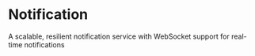 # Notification
A scalable, resilient notification service with WebSocket support for real-time notifications
